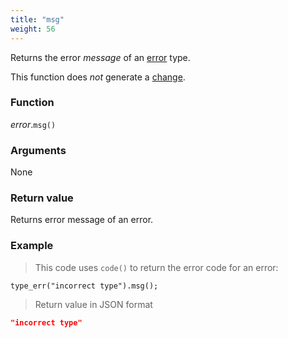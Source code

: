```yaml
---
title: "msg"
weight: 56
---
```


Returns the error *message* of an [error](..) type.

This function does *not* generate a [change](../../../overview/changes).

### Function

*error*.`msg()`

### Arguments

None

### Return value

Returns error message of an error.

### Example

> This code uses `code()` to return the error code for an error:

```thingsdb,json_response
type_err("incorrect type").msg();
```

> Return value in JSON format

```json
"incorrect type"
```

